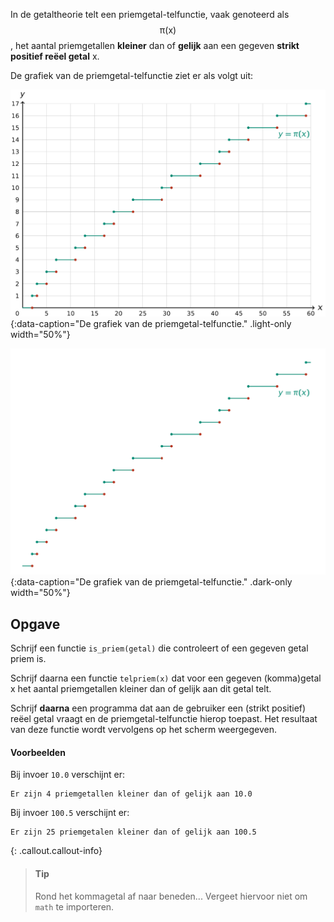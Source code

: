 In de getaltheorie telt een priemgetal-telfunctie, vaak genoteerd als $$\mathsf{\pi(x)}$$, het aantal priemgetallen **kleiner** dan of **gelijk** aan een gegeven **strikt positief reëel getal** x.

De grafiek van de priemgetal-telfunctie ziet er als volgt uit:

![De grafiek van de priemgetal-telfunctie.](media/image.png "De grafiek van de priemgetal-telfunctie."){:data-caption="De grafiek van de priemgetal-telfunctie." .light-only width="50%"}

![De grafiek van de priemgetal-telfunctie.](media/image_dark.png "De grafiek van de priemgetal-telfunctie."){:data-caption="De grafiek van de priemgetal-telfunctie." .dark-only width="50%"}

## Opgave

Schrijf een functie `is_priem(getal)` die controleert of een gegeven getal priem is.

Schrijf daarna een functie `telpriem(x)` dat voor een gegeven (komma)getal x het aantal priemgetallen kleiner dan of gelijk aan dit getal telt.

Schrijf **daarna** een programma dat aan de gebruiker een (strikt positief) reëel getal vraagt en de priemgetal-telfunctie hierop toepast. Het resultaat van deze functie wordt vervolgens op het scherm weergegeven.

#### Voorbeelden

Bij invoer `10.0` verschijnt er:
```
Er zijn 4 priemgetallen kleiner dan of gelijk aan 10.0
```

Bij invoer `100.5` verschijnt er:
```
Er zijn 25 priemgetalen kleiner dan of gelijk aan 100.5
```

{: .callout.callout-info}
> #### Tip
> Rond het kommagetal af naar beneden... Vergeet hiervoor niet om `math` te importeren.
